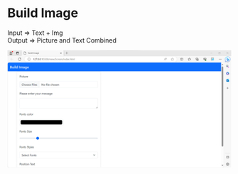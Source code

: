 
# Build lmage

Input  => Text + Img  
Output =>  Picture and Text Combined 


![App Screenshot](https://github.com/Teerapoom/BuildImage/blob/main/My%20Build%20Image.png)

